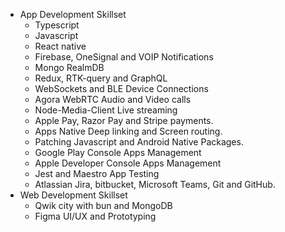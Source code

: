 - App Development Skillset
	- Typescript
	- Javascript
	- React native
	- Firebase, OneSignal and VOIP Notifications
	- Mongo RealmDB
	- Redux, RTK-query and GraphQL
	- WebSockets and BLE Device Connections
	- Agora WebRTC Audio and Video calls
	- Node-Media-Client Live streaming
	- Apple Pay, Razor Pay and Stripe payments.
	- Apps Native Deep linking and Screen routing.
	- Patching Javascript and Android Native Packages.
	- Google Play Console Apps Management
	- Apple Developer Console Apps Management
	- Jest and Maestro App Testing
	- Atlassian Jira, bitbucket, Microsoft Teams, Git and GitHub.
- Web Development Skillset
	- Qwik city with bun and MongoDB
	- Figma UI/UX and Prototyping
	
